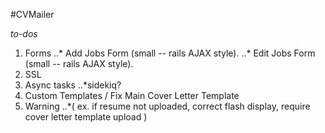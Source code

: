 #CVMailer

*to-dos*

1. Forms
..* Add Jobs Form (small -- rails AJAX style).
..* Edit Jobs Form (small -- rails AJAX style).
2. SSL
3. Async tasks
..*sidekiq?
4. Custom Templates / Fix Main Cover Letter Template
5. Warning
..*( ex. if resume not uploaded, correct flash display, require cover letter template upload )